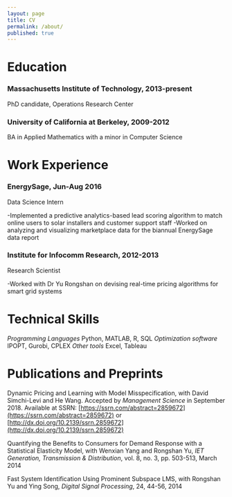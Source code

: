 ```yaml
---
layout: page
title: CV
permalink: /about/
published: true
---
```


# Education

### Massachusetts Institute of Technology, 2013-present

PhD candidate, Operations Research Center

### University of California at Berkeley, 2009-2012

BA in Applied Mathematics with a minor in Computer Science


# Work Experience

### EnergySage, Jun-Aug 2016

Data Science Intern

-Implemented a predictive analytics-based lead scoring algorithm to match online users to solar installers and customer support staff
-Worked on analyzing and visualizing marketplace data for the biannual EnergySage data report

### Institute for Infocomm Research, 2012-2013

Research Scientist

-Worked with Dr Yu Rongshan on devising real-time pricing algorithms for smart grid systems


# Technical Skills

_Programming Languages_ Python, MATLAB, R, SQL
_Optimization software_ IPOPT, Gurobi, CPLEX
_Other tools_ Excel, Tableau


# Publications and Preprints

Dynamic Pricing and Learning with Model Misspecification, with David Simchi-Levi and He Wang.  Accepted by _Management Science_ in September 2018.  Available at SSRN: [https://ssrn.com/abstract=2859672](https://ssrn.com/abstract=2859672) or [http://dx.doi.org/10.2139/ssrn.2859672](http://dx.doi.org/10.2139/ssrn.2859672)

Quantifying the Benefits to Consumers for Demand Response with a Statistical Elasticity Model, with Wenxian Yang and Rongshan Yu, _IET Generation, Transmission & Distribution_, vol. 8, no. 3, pp. 503-513, March 2014

Fast System Identification Using Prominent Subspace LMS, with Rongshan Yu and Ying Song, _Digital Signal Processing_, 24, 44-56, 2014
